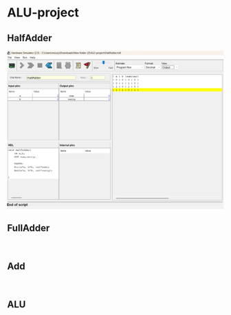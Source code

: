 # ALU-project

## HalfAdder

<img src="./Screenshot 2024-11-21 134936.png" />

## FullAdder

<img scr="./Screenshot 2024-11-21 173007.png" />

## Add

<img scr="./Screenshot 2024-11-21 175741.png" />

## ALU

<img scr="./Screenshot 2024-11-22 170718.png" />
